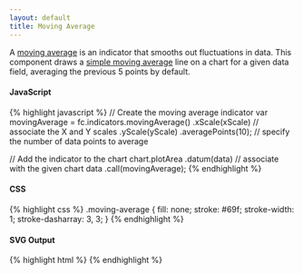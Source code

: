 ```yaml
---
layout: default
title: Moving Average
---
```


A [moving average](http://en.wikipedia.org/wiki/Moving_average) is an indicator that smooths out fluctuations in data. This component draws a [simple moving average](http://en.wikipedia.org/wiki/Moving_average#Simple_moving_average) line on a chart for a given data field, averaging the previous 5 points by default.

<div id="example_movingAverage" class="chart"> </div>

#### JavaScript

{% highlight javascript %}
// Create the moving average indicator
var movingAverage =
  fc.indicators.movingAverage()
    .xScale(xScale)     // associate the X and Y scales
    .yScale(yScale)
    .averagePoints(10); // specify the number of data points to average

// Add the indicator to the chart
chart.plotArea
  .datum(data)          // associate with the given chart data
  .call(movingAverage);
{% endhighlight %}

#### CSS

{% highlight css %}
.moving-average {
  fill: none;
  stroke: #69f;
  stroke-width: 1;
  stroke-dasharray: 3, 3;
}
{% endhighlight %}

#### SVG Output

{% highlight html %}
<g class="moving-average">
  <path d="..." class="moving-average"></path>
</g>
{% endhighlight %}

<script type="text/javascript">
(function(){
  var chart = createPlotArea(dataSeries1, '#example_movingAverage');

  // Create the OHLC series
  var ohlc = fc.series.ohlc()
    .xScale(chart.dateScale)
    .yScale(chart.priceScale);

  // Add the primary OHLC series
  chart.plotArea.selectAll('.series').remove();
  chart.plotArea.append('g')
    .attr('class', 'series')
    .datum(dataSeries1)
    .call(ohlc);

  // Create the moving average tracker
  var tracker = fc.indicators.movingAverage()
    .xScale(chart.dateScale)
    .yScale(chart.priceScale)
    .yValue(function(d) { return d.close; })
    .averagePoints(10);

  // Add it to the chart
  chart.plotArea
    .datum(dataSeries1)
    .call(tracker);
}());
</script>
